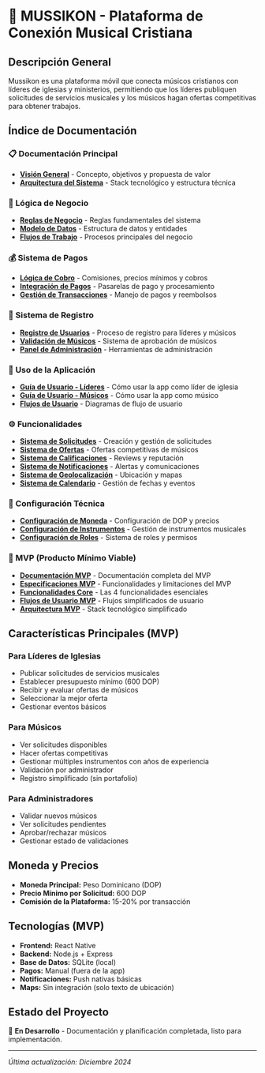 # 🎵 MUSSIKON - Plataforma de Conexión Musical Cristiana

## Descripción General

Mussikon es una plataforma móvil que conecta músicos cristianos con líderes de iglesias y ministerios, permitiendo que los líderes publiquen solicitudes de servicios musicales y los músicos hagan ofertas competitivas para obtener trabajos.

## Índice de Documentación

### 📋 Documentación Principal
- [**Visión General**](./docs/01-overview.md) - Concepto, objetivos y propuesta de valor
- [**Arquitectura del Sistema**](./docs/02-architecture.md) - Stack tecnológico y estructura técnica

### 💼 Lógica de Negocio
- [**Reglas de Negocio**](./docs/business/01-business-rules.md) - Reglas fundamentales del sistema
- [**Modelo de Datos**](./docs/business/02-data-model.md) - Estructura de datos y entidades
- [**Flujos de Trabajo**](./docs/business/03-workflows.md) - Procesos principales del negocio

### 💰 Sistema de Pagos
- [**Lógica de Cobro**](./docs/payments/01-payment-logic.md) - Comisiones, precios mínimos y cobros
- [**Integración de Pagos**](./docs/payments/02-payment-integration.md) - Pasarelas de pago y procesamiento
- [**Gestión de Transacciones**](./docs/payments/03-transaction-management.md) - Manejo de pagos y reembolsos

### 👤 Sistema de Registro
- [**Registro de Usuarios**](./docs/registration/01-user-registration.md) - Proceso de registro para líderes y músicos
- [**Validación de Músicos**](./docs/registration/02-musician-validation.md) - Sistema de aprobación de músicos
- [**Panel de Administración**](./docs/registration/03-admin-panel.md) - Herramientas de administración

### 📱 Uso de la Aplicación
- [**Guía de Usuario - Líderes**](./docs/usage/01-leader-guide.md) - Cómo usar la app como líder de iglesia
- [**Guía de Usuario - Músicos**](./docs/usage/02-musician-guide.md) - Cómo usar la app como músico
- [**Flujos de Usuario**](./docs/usage/03-user-flows.md) - Diagramas de flujo de usuario

### ⚙️ Funcionalidades
- [**Sistema de Solicitudes**](./docs/features/01-request-system.md) - Creación y gestión de solicitudes
- [**Sistema de Ofertas**](./docs/features/02-offer-system.md) - Ofertas competitivas de músicos
- [**Sistema de Calificaciones**](./docs/features/03-rating-system.md) - Reviews y reputación
- [**Sistema de Notificaciones**](./docs/features/04-notification-system.md) - Alertas y comunicaciones
- [**Sistema de Geolocalización**](./docs/features/05-geolocation-system.md) - Ubicación y mapas
- [**Sistema de Calendario**](./docs/features/06-calendar-system.md) - Gestión de fechas y eventos

### 🔧 Configuración Técnica
- [**Configuración de Moneda**](./docs/technical/01-currency-config.md) - Configuración de DOP y precios
- [**Configuración de Instrumentos**](./docs/technical/02-instruments-config.md) - Gestión de instrumentos musicales
- [**Configuración de Roles**](./docs/technical/03-roles-config.md) - Sistema de roles y permisos

### 🚀 MVP (Producto Mínimo Viable)
- [**Documentación MVP**](./docs/mvp/README.md) - Documentación completa del MVP
- [**Especificaciones MVP**](./docs/mvp/01-mvp-specifications.md) - Funcionalidades y limitaciones del MVP
- [**Funcionalidades Core**](./docs/mvp/02-core-features.md) - Las 4 funcionalidades esenciales
- [**Flujos de Usuario MVP**](./docs/mvp/03-user-flows-mvp.md) - Flujos simplificados de usuario
- [**Arquitectura MVP**](./docs/mvp/04-architecture-mvp.md) - Stack tecnológico simplificado

## Características Principales (MVP)

### Para Líderes de Iglesias
- Publicar solicitudes de servicios musicales
- Establecer presupuesto mínimo (600 DOP)
- Recibir y evaluar ofertas de músicos
- Seleccionar la mejor oferta
- Gestionar eventos básicos

### Para Músicos
- Ver solicitudes disponibles
- Hacer ofertas competitivas
- Gestionar múltiples instrumentos con años de experiencia
- Validación por administrador
- Registro simplificado (sin portafolio)

### Para Administradores
- Validar nuevos músicos
- Ver solicitudes pendientes
- Aprobar/rechazar músicos
- Gestionar estado de validaciones

## Moneda y Precios

- **Moneda Principal:** Peso Dominicano (DOP)
- **Precio Mínimo por Solicitud:** 600 DOP
- **Comisión de la Plataforma:** 15-20% por transacción

## Tecnologías (MVP)

- **Frontend:** React Native
- **Backend:** Node.js + Express
- **Base de Datos:** SQLite (local)
- **Pagos:** Manual (fuera de la app)
- **Notificaciones:** Push nativas básicas
- **Maps:** Sin integración (solo texto de ubicación)

## Estado del Proyecto

🚧 **En Desarrollo** - Documentación y planificación completada, listo para implementación.

---

*Última actualización: Diciembre 2024*
